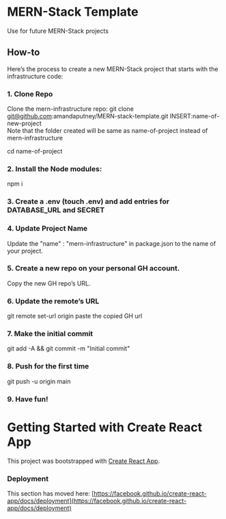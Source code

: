 # MERN-Stack Template

Use for future MERN-Stack projects

## How-to

Here’s the process to create a new MERN-Stack project that starts with the infrastructure code:

### 1. Clone Repo

Clone the mern-infrastructure repo: git clone git@github.com:amandaputney/MERN-stack-template.git INSERT:name-of-new-project
<br>
Note that the folder created will be same as name-of-project instead of mern-infrastructure

cd name-of-project

### 2. Install the Node modules:

npm i

### 3. Create a .env (touch .env) and add entries for DATABASE_URL and SECRET

### 4. Update Project Name

Update the "name" : "mern-infrastructure" in package.json to the name of your project.

### 5. Create a new repo on your personal GH account.

Copy the new GH repo’s URL.

### 6. Update the remote’s URL

git remote set-url origin paste the copied GH url

### 7. Make the initial commit

git add -A && git commit -m "Initial commit"

### 8. Push for the first time

git push -u origin main

### 9. Have fun!

# Getting Started with Create React App

This project was bootstrapped with [Create React App](https://github.com/facebook/create-react-app).

### Deployment

This section has moved here: [https://facebook.github.io/create-react-app/docs/deployment](https://facebook.github.io/create-react-app/docs/deployment)
